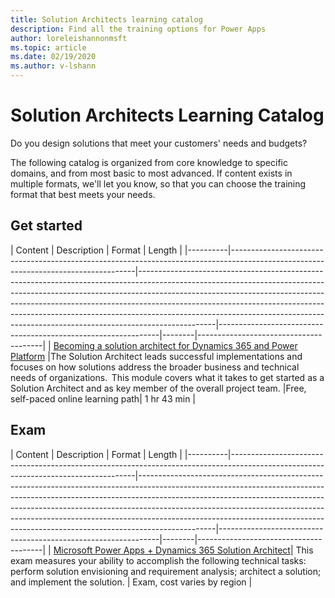 ```yaml
---
title: Solution Architects learning catalog
description: Find all the training options for Power Apps
author: loreleishannonmsft
ms.topic: article
ms.date: 02/19/2020
ms.author: v-lshann
---
```


# Solution Architects Learning Catalog

Do you design solutions that meet your customers' needs and budgets?

The following catalog is organized from core knowledge to specific domains, and from most basic to most advanced. If content exists in multiple formats, we'll let you know, so that you can choose the training format that best meets your needs. 

## Get started<a name="get-started"></a>
| Content  | Description | Format  | Length | 
|----------|------------------------------------------------------------------------------------------------------------------------------------|-------------------------------------------------------------------------------------------------------------------------------------------------------------------------------------------------------------------------------------------------------------------------------------------------------------------------------------------------------------------------------------------------------------------------|---------------------------------------------------------------|--------|---------------------------------------|
| [Becoming a solution architect for Dynamics 365 and Power Platform](https://docs.microsoft.com/learn/modules/becoming-solution-architect/)	|The Solution Architect leads successful implementations and focuses on how solutions address the broader business and technical needs of organizations.  This module covers what it takes to get started as a Solution Architect and as key member of the overall project team.	|Free, self-paced online learning path|	1 hr 43 min |
## Exam<a name="exam"></a>
| Content  | Description | Format  | Length | 
|----------|------------------------------------------------------------------------------------------------------------------------------------|-------------------------------------------------------------------------------------------------------------------------------------------------------------------------------------------------------------------------------------------------------------------------------------------------------------------------------------------------------------------------------------------------------------------------|---------------------------------------------------------------|--------|---------------------------------------|
| [Microsoft Power Apps + Dynamics 365 Solution Architect](https://docs.microsoft.com/learn/certifications/exams/mb-600)|	This exam measures your ability to accomplish the following technical tasks: perform solution envisioning and requirement analysis; architect a solution; and implement the solution. |	Exam, cost varies by region |

